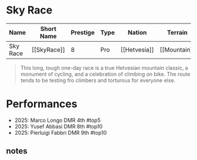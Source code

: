# Sky Race

| Name | Short Name | Prestige | Type | Nation | Terrain | Length |
|-----|------|------|-----|----|-----|-----|
| Sky Race | [[SkyRace]] | 8 | Pro | [[Hetvesia]] | [[Mountain]] | Monument

> This long, tough one-day race is a true Hetvesian mountain classic, a monument of cycling, and a celebration of climbing on bike. The route tends to be testing fro climbers and torturous for everyone else.

# Performances

* 2025: Marco Longo DMR 4th #top5 
* 2025: Yusef Abbasi DMR 8th #top10 
* 2025: Pierluigi Fabbri DMR 9th #top10

## notes